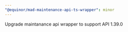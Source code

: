 ```yaml
---
"@equinor/mad-maintenance-api-ts-wrapper": minor
---
```


Upgrade maintanance api wrapper to support API 1.39.0
